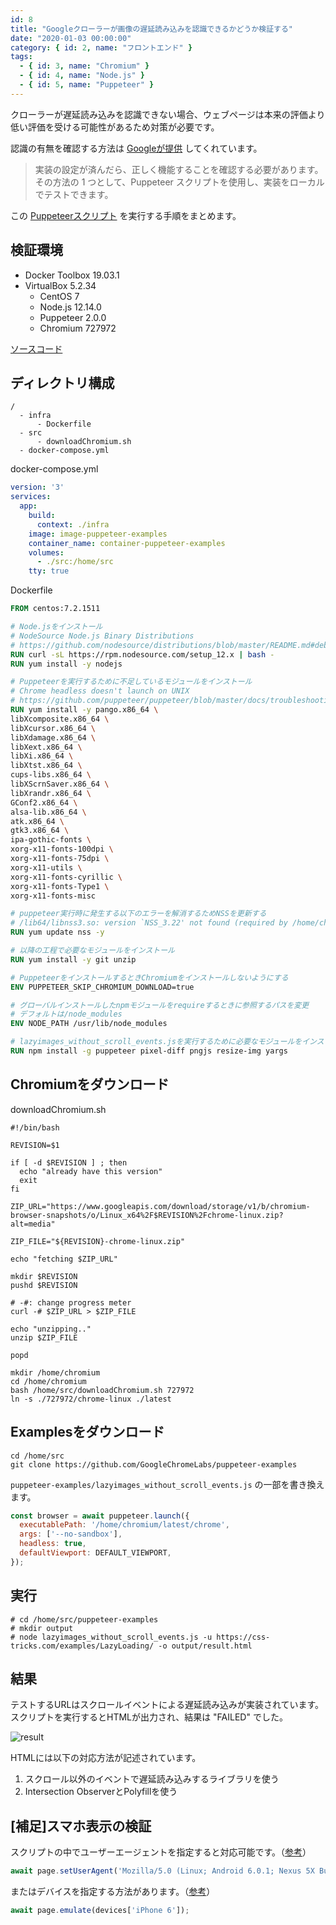 ```yaml
---
id: 8
title: "Googleクローラーが画像の遅延読み込みを認識できるかどうか検証する"
date: "2020-01-03 00:00:00"
category: { id: 2, name: "フロントエンド" }
tags:
  - { id: 3, name: "Chromium" }
  - { id: 4, name: "Node.js" }
  - { id: 5, name: "Puppeteer" }
---
```


クローラーが遅延読み込みを認識できない場合、ウェブページは本来の評価より低い評価を受ける可能性があるため対策が必要です。

<!--more-->

認識の有無を確認する方法は [Googleが提供](https://developers.google.com/search/docs/guides/lazy-loading?hl=ja) してくれています。

> 実装の設定が済んだら、正しく機能することを確認する必要があります。その方法の 1 つとして、Puppeteer スクリプトを使用し、実装をローカルでテストできます。 

この [Puppeteerスクリプト](https://github.com/GoogleChromeLabs/puppeteer-examples/blob/master/lazyimages_without_scroll_events.js) を実行する手順をまとめます。

## 検証環境

- Docker Toolbox 19.03.1
- VirtualBox 5.2.34
    - CentOS 7
    - Node.js 12.14.0
    - Puppeteer 2.0.0
    - Chromium 727972

[ソースコード](https://github.com/krabben16/test-puppeteer-examples)
    
## ディレクトリ構成

```plaintext
/
  - infra
      - Dockerfile
  - src
      - downloadChromium.sh
  - docker-compose.yml
```

docker-compose.yml

```yaml
version: '3'
services:
  app:
    build:
      context: ./infra
    image: image-puppeteer-examples
    container_name: container-puppeteer-examples
    volumes:
      - ./src:/home/src
    tty: true
```

Dockerfile

```dockerfile
FROM centos:7.2.1511

# Node.jsをインストール
# NodeSource Node.js Binary Distributions
# https://github.com/nodesource/distributions/blob/master/README.md#deb
RUN curl -sL https://rpm.nodesource.com/setup_12.x | bash -
RUN yum install -y nodejs

# Puppeteerを実行するために不足しているモジュールをインストール
# Chrome headless doesn't launch on UNIX
# https://github.com/puppeteer/puppeteer/blob/master/docs/troubleshooting.md#chrome-headless-doesnt-launch-on-unix
RUN yum install -y pango.x86_64 \
libXcomposite.x86_64 \
libXcursor.x86_64 \
libXdamage.x86_64 \
libXext.x86_64 \
libXi.x86_64 \
libXtst.x86_64 \
cups-libs.x86_64 \
libXScrnSaver.x86_64 \
libXrandr.x86_64 \
GConf2.x86_64 \
alsa-lib.x86_64 \
atk.x86_64 \
gtk3.x86_64 \
ipa-gothic-fonts \
xorg-x11-fonts-100dpi \
xorg-x11-fonts-75dpi \
xorg-x11-utils \
xorg-x11-fonts-cyrillic \
xorg-x11-fonts-Type1 \
xorg-x11-fonts-misc

# puppeteer実行時に発生する以下のエラーを解消するためNSSを更新する
# /lib64/libnss3.so: version `NSS_3.22' not found (required by /home/chromium/727972/chrome-linux/chrome)
RUN yum update nss -y

# 以降の工程で必要なモジュールをインストール
RUN yum install -y git unzip

# PuppeteerをインストールするときChromiumをインストールしないようにする
ENV PUPPETEER_SKIP_CHROMIUM_DOWNLOAD=true

# グローバルインストールしたnpmモジュールをrequireするときに参照するパスを変更
# デフォルトは/node_modules
ENV NODE_PATH /usr/lib/node_modules

# lazyimages_without_scroll_events.jsを実行するために必要なモジュールをインストール
RUN npm install -g puppeteer pixel-diff pngjs resize-img yargs
```

## Chromiumをダウンロード

downloadChromium.sh

```shell
#!/bin/bash

REVISION=$1

if [ -d $REVISION ] ; then
  echo "already have this version"
  exit
fi

ZIP_URL="https://www.googleapis.com/download/storage/v1/b/chromium-browser-snapshots/o/Linux_x64%2F$REVISION%2Fchrome-linux.zip?alt=media"

ZIP_FILE="${REVISION}-chrome-linux.zip"

echo "fetching $ZIP_URL"

mkdir $REVISION
pushd $REVISION

# -#: change progress meter
curl -# $ZIP_URL > $ZIP_FILE

echo "unzipping.."
unzip $ZIP_FILE

popd
```

```shell
mkdir /home/chromium
cd /home/chromium
bash /home/src/downloadChromium.sh 727972
ln -s ./727972/chrome-linux ./latest
```

## Examplesをダウンロード

```shell
cd /home/src
git clone https://github.com/GoogleChromeLabs/puppeteer-examples
```

`puppeteer-examples/lazyimages_without_scroll_events.js` の一部を書き換えます。

```js
const browser = await puppeteer.launch({
  executablePath: '/home/chromium/latest/chrome',
  args: ['--no-sandbox'],
  headless: true,
  defaultViewport: DEFAULT_VIEWPORT,
});
```

## 実行

```shell
# cd /home/src/puppeteer-examples
# mkdir output
# node lazyimages_without_scroll_events.js -u https://css-tricks.com/examples/LazyLoading/ -o output/result.html
```

## 結果

テストするURLはスクロールイベントによる遅延読み込みが実装されています。スクリプトを実行するとHTMLが出力され、結果は "FAILED" でした。

![result](/images/articles/8/result_tiny.png)

HTMLには以下の対応方法が記述されています。

1. スクロール以外のイベントで遅延読み込みするライブラリを使う
2. Intersection ObserverとPolyfillを使う

## [補足]スマホ表示の検証

スクリプトの中でユーザーエージェントを指定すると対応可能です。（[参考](https://qiita.com/paranishian/items/22aef0ee333b6ff971eb)）

```js
await page.setUserAgent('Mozilla/5.0 (Linux; Android 6.0.1; Nexus 5X Build/MMB29P) AppleWebKit/537.36 (KHTML, like Gecko) Chrome/41.0.2272.96 Mobile Safari/537.36 (compatible; Googlebot/2.1; +http://www.google.com/bot.html)')
```

またはデバイスを指定する方法があります。（[参考](https://masalib.hatenablog.com/entry/2017/09/12/212014)）

```js
await page.emulate(devices['iPhone 6']);
```
